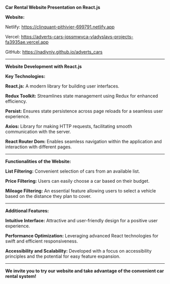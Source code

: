 ﻿**Car Rental Website Presentation on React.js**

**Website:**

Netlify: <https://clinquant-pithivier-699791.netlify.app> 

Vercel: <https://adverts-cars-jqssmwvca-vladyslavs-projects-fa3935ae.vercel.app>

GitHub: <https://nadiyniy.github.io/adverts_cars>


[](https://clinquant-pithivier-699791.netlify.app/catalog)

-----
**Website Development with React.js**

**Key Technologies:**

**React.js:** A modern library for building user interfaces.

**Redux Toolkit:** Streamlines state management using Redux for enhanced efficiency.

**Persist:** Ensures state persistence across page reloads for a seamless user experience.

**Axios:** Library for making HTTP requests, facilitating smooth communication with the server.

**React Router Dom:** Enables seamless navigation within the application and interaction with different pages.

-----
**Functionalities of the Website:**

**List Filtering:** Convenient selection of cars from an available list.

**Price Filtering:** Users can easily choose a car based on their budget.

**Mileage Filtering:** An essential feature allowing users to select a vehicle based on the distance they plan to cover.

-----
**Additional Features:**

**Intuitive Interface:** Attractive and user-friendly design for a positive user experience.

**Performance Optimization:** Leveraging advanced React technologies for swift and efficient responsiveness.

**Accessibility and Scalability:** Developed with a focus on accessibility principles and the potential for easy feature expansion.

-----
**We invite you to try our website and take advantage of the convenient car rental system!**
